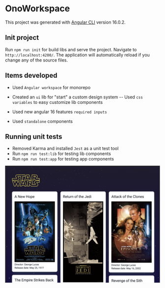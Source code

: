 # OnoWorkspace

This project was generated with [Angular CLI](https://github.com/angular/angular-cli) version 16.0.2.

## Init project

Run `npm run init` for build libs and serve the project. Navigate to `http://localhost:4200/`. The application will automatically reload if you change any of the source files.

## Items developed

- Used `Angular workspace` for monorepo
- Created an `ui` lib for "start" a custom design system
-- Used `css variables` to easy customize lib components

- Used new angular 16 features `required inputs` 
- Used `standalone` components


## Running unit tests

- Removed Karma and installed `Jest` as a unit test tool
- Run `npm run test:lib` for testing lib components
- Run `npm run test:app` for testing app components

![project display](./projects/ono-star-wars/src/assets/project_display.png)
